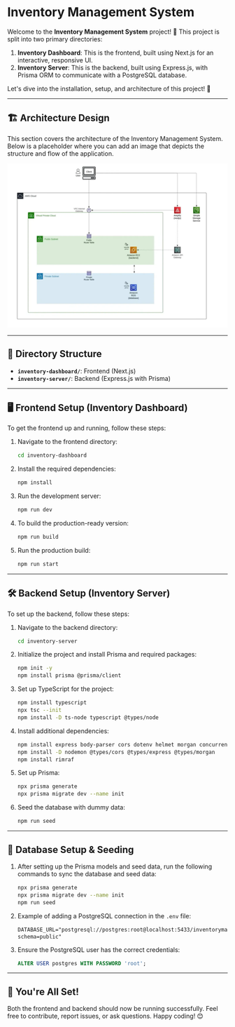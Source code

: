 # Inventory Management System

Welcome to the **Inventory Management System** project! 🎉 This project is split into two primary directories:

1. **Inventory Dashboard**: This is the frontend, built using Next.js for an interactive, responsive UI.
2. **Inventory Server**: This is the backend, built using Express.js, with Prisma ORM to communicate with a PostgreSQL database.

Let's dive into the installation, setup, and architecture of this project! 🚀

---

## 🏗️ Architecture Design

This section covers the architecture of the Inventory Management System. Below is a placeholder where you can add an image that depicts the structure and flow of the application.

![img.png](img.png)

---

## 📂 Directory Structure

- **`inventory-dashboard/`**: Frontend (Next.js)
- **`inventory-server/`**: Backend (Express.js with Prisma)

---

## 🖥️ Frontend Setup (Inventory Dashboard)

To get the frontend up and running, follow these steps:

1. Navigate to the frontend directory:
    ```bash
    cd inventory-dashboard
    ```

2. Install the required dependencies:
    ```bash
    npm install
    ```

3. Run the development server:
    ```bash
    npm run dev
    ```

4. To build the production-ready version:
    ```bash
    npm run build
    ```

5. Run the production build:
    ```bash
    npm run start
    ```

---

## 🛠️ Backend Setup (Inventory Server)

To set up the backend, follow these steps:

1. Navigate to the backend directory:
    ```bash
    cd inventory-server
    ```

2. Initialize the project and install Prisma and required packages:
    ```bash
    npm init -y
    npm install prisma @prisma/client
    ```

3. Set up TypeScript for the project:
    ```bash
    npm install typescript
    npx tsc --init
    npm install -D ts-node typescript @types/node
    ```

4. Install additional dependencies:
    ```bash
    npm install express body-parser cors dotenv helmet morgan concurrently
    npm install -D nodemon @types/cors @types/express @types/morgan
    npm install rimraf
    ```

5. Set up Prisma:
    ```bash
    npx prisma generate
    npx prisma migrate dev --name init
    ```

6. Seed the database with dummy data:
    ```bash
    npm run seed
    ```

---

## 🌱 Database Setup & Seeding

1. After setting up the Prisma models and seed data, run the following commands to sync the database and seed data:
    ```bash
    npx prisma generate
    npx prisma migrate dev --name init
    npm run seed
    ```

2. Example of adding a PostgreSQL connection in the `.env` file:
    ```
    DATABASE_URL="postgresql://postgres:root@localhost:5433/inventorymanagement?schema=public"
    ```

3. Ensure the PostgreSQL user has the correct credentials:
    ```sql
    ALTER USER postgres WITH PASSWORD 'root';
    ```

---

## 🎉 You're All Set!

Both the frontend and backend should now be running successfully. Feel free to contribute, report issues, or ask questions. Happy coding! 😊

